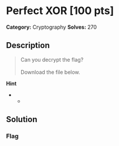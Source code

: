# Perfect XOR [100 pts]

**Category:** Cryptography
**Solves:** 270

## Description
>Can you decrypt the flag?<br><br>Download the file below.

**Hint**
* -

## Solution

### Flag

